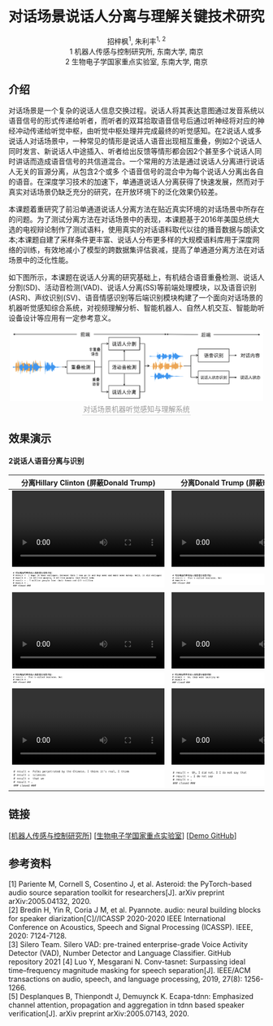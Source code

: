 # <center>对话场景说话人分离与理解关键技术研究</center>

<center>招梓枫<sup>1</sup>, 朱利丰<sup>1, 2</sup></center> 

<center> 1 机器人传感与控制研究所, 东南大学, 南京 </center>

<center> 2 生物电子学国家重点实验室, 东南大学, 南京 </center>

## 介绍

对话场景是一个复杂的说话人信息交换过程。说话人将其表达意图通过发音系统以语音信号的形式传递给听者，而听者的双耳拾取语音信号后通过听神经将对应的神经冲动传递给听觉中枢，由听觉中枢处理并完成最终的听觉感知。在2说话人或多说话人对话场景中，一种常见的情形是说话人语音出现相互重叠，例如2个说话人同时发言、新说话人中途插入、听者给出反馈等情形都会因2个甚至多个说话人同时讲话而造成语音信号的共信道混合。一个常用的方法是通过说话人分离进行说话人无关的盲源分离，从包含2个或多 个语音信号的混合中为每个说话人分离出各自的语音。在深度学习技术的加速下，单通道说话人分离获得了快速发展，然而对于真实对话场景仍缺乏充分的研究，在开放环境下的泛化效果仍较差。

本课题着重研究了前沿单通道说话人分离方法在贴近真实环境的对话场景中所存在的问题。为了测试分离方法在对话场景中的表现，本课题基于2016年美国总统大选的电视辩论制作了测试语料，使用真实的对话语料取代以往的播音数据与朗读文本;本课题自建了采样条件更丰富、说话人分布更多样的大规模语料库用于深度网络的训练，有效地减小了模型的跨数据集评估衰减，提高了单通道分离方法在对话场景中的泛化性能。

如下图所示，本课题在说话人分离的研究基础上，有机结合语音重叠检测、说话人分割(SD)、活动音检测(VAD)、说话人分离(SS)等前端处理模块，以及语音识别(ASR)、声纹识别(SV)、语音情感识别等后端识别模块构建了一个面向对话场景的机器听觉感知综合系统，对视频理解分析、智能机器人、自然人机交互、智能助听设备设计等应用有一定参考意义。

<div align=center>
  <img src="fig/pipeline.png" width="500" height=auto />
</div>
<center>
  <div style="color:orange; border-bottom: 1px solid #d9d9d9; display: inline-block; color: #999; padding: 2px;">对话场景机器听觉感知与理解系统</div>
</center>

## 效果演示

#### 2说话人语音分离与识别

| <center>分离Hillary Clinton (屏蔽Donald Trump)</center> | <center>分离Donald Trump (屏蔽Hillary Clinton)</center> | <center>原始视频</center> |
| :--- | :--- | :--- |
|<video id="video" controls preload poster=""><source id="mp4" src="https://user-images.githubusercontent.com/87401944/158050310-b2ac9e8d-af49-4f49-952d-daf7e26a9874.mp4" type="video/mp4"></videos>|<video id="video" controls preload poster=""><source id="mp4" src="https://user-images.githubusercontent.com/87401944/158050314-614f801e-ca74-4b17-8ce4-ea1b79f81908.mp4" type="video/mp4"></videos>|<video id="video" controls preload poster=""><source id="mp4" src="https://user-images.githubusercontent.com/87401944/158050264-d92fb19b-fd1a-48ba-842a-cb50e7a6e5a7.mp4" type="video/mp4"></videos>|
|<img src="fig/mix1_s1.png"/>|<img src="fig/mix1_s2.png"/>| <center>---</center> |
|<video id="video" controls preload poster=""><source id="mp4" src="https://user-images.githubusercontent.com/87401944/158050586-695be9e2-425e-40bf-95eb-bc56ed87818e.mp4" type="video/mp4"></videos>|<video id="video" controls preload poster=""><source id="mp4" src="https://user-images.githubusercontent.com/87401944/158050590-961c1b8c-31f4-4eb0-b5df-ca310fc9408f.mp4" type="video/mp4"></videos>|<video id="video" controls preload poster=""><source id="mp4" src="https://user-images.githubusercontent.com/87401944/158050584-3546465b-dee5-4723-b305-0700743f27f1.mp4" type="video/mp4"></videos>|
|<img src="fig/mix1_s2.png"/>|<img src="fig/mix2_s2.png"/>| <center>---</center> |
|<video id="video" controls preload poster=""><source id="mp4" src="https://user-images.githubusercontent.com/87401944/158050627-70f05787-0d4e-4bd7-b385-f6a95f975813.mp4" type="video/mp4"></videos>|<video id="video" controls preload poster=""><source id="mp4" src="https://user-images.githubusercontent.com/87401944/158050631-9704acbd-d84a-4079-b6df-60e0c751d870.mp4" type="video/mp4"></videos>|<video id="video" controls preload poster=""><source id="mp4" src="https://user-images.githubusercontent.com/87401944/158050624-37ab323d-f657-41e5-8086-07e944a73b57.mp4" type="video/mp4"></videos>|
|<img src="fig/mix3_s1.png"/>|<img src="fig/mix3_s2.png"/>| <center>---</center> |

<!---
https://user-images.githubusercontent.com/87401944/158050310-b2ac9e8d-af49-4f49-952d-daf7e26a9874.mp4
https://user-images.githubusercontent.com/87401944/158050314-614f801e-ca74-4b17-8ce4-ea1b79f81908.mp4
https://user-images.githubusercontent.com/87401944/158050264-d92fb19b-fd1a-48ba-842a-cb50e7a6e5a7.mp4

https://user-images.githubusercontent.com/87401944/158050586-695be9e2-425e-40bf-95eb-bc56ed87818e.mp4
https://user-images.githubusercontent.com/87401944/158050590-961c1b8c-31f4-4eb0-b5df-ca310fc9408f.mp4
https://user-images.githubusercontent.com/87401944/158050584-3546465b-dee5-4723-b305-0700743f27f1.mp4

https://user-images.githubusercontent.com/87401944/158050627-70f05787-0d4e-4bd7-b385-f6a95f975813.mp4
https://user-images.githubusercontent.com/87401944/158050631-9704acbd-d84a-4079-b6df-60e0c751d870.mp4
https://user-images.githubusercontent.com/87401944/158050624-37ab323d-f657-41e5-8086-07e944a73b57.mp4
-->

## 链接

[[机器人传感与控制研究所](https://ins.seu.edu.cn/26900/list2.htm)] [[生物电子学国家重点实验室](https://sklb.seu.edu.cn/18466/list.htm)] [[Demo GitHub](https://github.com/ZhaZhaFon/demo-speakerseparation)]

## 参考资料

[1] Pariente M, Cornell S, Cosentino J, et al. Asteroid: the PyTorch-based audio source separation toolkit for researchers[J]. arXiv preprint arXiv:2005.04132, 2020.  
[2] Bredin H, Yin R, Coria J M, et al. Pyannote. audio: neural building blocks for speaker diarization[C]//ICASSP 2020-2020 IEEE International Conference on Acoustics, Speech and Signal Processing (ICASSP). IEEE, 2020: 7124-7128.   
[3] Silero Team. Silero VAD: pre-trained enterprise-grade Voice Activity Detector (VAD), Number Detector and Language Classifier. GitHub repository 2021
[4] Luo Y, Mesgarani N. Conv-tasnet: Surpassing ideal time–frequency magnitude masking for speech separation[J]. IEEE/ACM transactions on audio, speech, and language processing, 2019, 27(8): 1256-1266.  
[5] Desplanques B, Thienpondt J, Demuynck K. Ecapa-tdnn: Emphasized channel attention, propagation and aggregation in tdnn based speaker verification[J]. arXiv preprint arXiv:2005.07143, 2020.  
 
